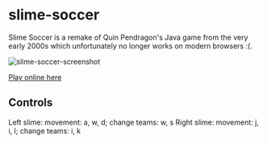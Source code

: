 # slime-soccer

Slime Soccer is a remake of Quin Pendragon's Java game from the very early 2000s which unfortunately no longer works on modern browsers :(.

![slime-soccer-screenshot](https://user-images.githubusercontent.com/23317027/139115245-4874906d-5d21-4885-98af-89c7d3152df3.png)

[Play online here](https://hectorbennett.itch.io/slime-soccer)

Controls
--------
Left slime: movement: a, w, d; change teams: w, s
Right slime: movement: j, i, l; change teams: i, k

